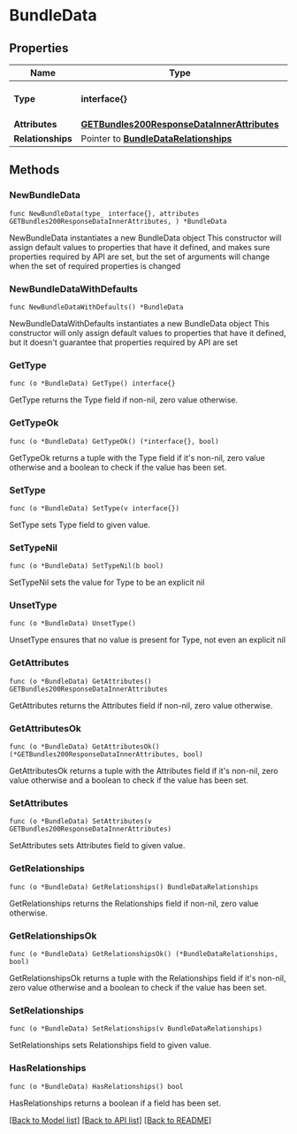 # BundleData

## Properties

Name | Type | Description | Notes
------------ | ------------- | ------------- | -------------
**Type** | **interface{}** | The resource&#39;s type | 
**Attributes** | [**GETBundles200ResponseDataInnerAttributes**](GETBundles200ResponseDataInnerAttributes.md) |  | 
**Relationships** | Pointer to [**BundleDataRelationships**](BundleDataRelationships.md) |  | [optional] 

## Methods

### NewBundleData

`func NewBundleData(type_ interface{}, attributes GETBundles200ResponseDataInnerAttributes, ) *BundleData`

NewBundleData instantiates a new BundleData object
This constructor will assign default values to properties that have it defined,
and makes sure properties required by API are set, but the set of arguments
will change when the set of required properties is changed

### NewBundleDataWithDefaults

`func NewBundleDataWithDefaults() *BundleData`

NewBundleDataWithDefaults instantiates a new BundleData object
This constructor will only assign default values to properties that have it defined,
but it doesn't guarantee that properties required by API are set

### GetType

`func (o *BundleData) GetType() interface{}`

GetType returns the Type field if non-nil, zero value otherwise.

### GetTypeOk

`func (o *BundleData) GetTypeOk() (*interface{}, bool)`

GetTypeOk returns a tuple with the Type field if it's non-nil, zero value otherwise
and a boolean to check if the value has been set.

### SetType

`func (o *BundleData) SetType(v interface{})`

SetType sets Type field to given value.


### SetTypeNil

`func (o *BundleData) SetTypeNil(b bool)`

 SetTypeNil sets the value for Type to be an explicit nil

### UnsetType
`func (o *BundleData) UnsetType()`

UnsetType ensures that no value is present for Type, not even an explicit nil
### GetAttributes

`func (o *BundleData) GetAttributes() GETBundles200ResponseDataInnerAttributes`

GetAttributes returns the Attributes field if non-nil, zero value otherwise.

### GetAttributesOk

`func (o *BundleData) GetAttributesOk() (*GETBundles200ResponseDataInnerAttributes, bool)`

GetAttributesOk returns a tuple with the Attributes field if it's non-nil, zero value otherwise
and a boolean to check if the value has been set.

### SetAttributes

`func (o *BundleData) SetAttributes(v GETBundles200ResponseDataInnerAttributes)`

SetAttributes sets Attributes field to given value.


### GetRelationships

`func (o *BundleData) GetRelationships() BundleDataRelationships`

GetRelationships returns the Relationships field if non-nil, zero value otherwise.

### GetRelationshipsOk

`func (o *BundleData) GetRelationshipsOk() (*BundleDataRelationships, bool)`

GetRelationshipsOk returns a tuple with the Relationships field if it's non-nil, zero value otherwise
and a boolean to check if the value has been set.

### SetRelationships

`func (o *BundleData) SetRelationships(v BundleDataRelationships)`

SetRelationships sets Relationships field to given value.

### HasRelationships

`func (o *BundleData) HasRelationships() bool`

HasRelationships returns a boolean if a field has been set.


[[Back to Model list]](../README.md#documentation-for-models) [[Back to API list]](../README.md#documentation-for-api-endpoints) [[Back to README]](../README.md)


